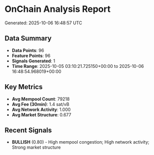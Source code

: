 # OnChain Analysis Report
Generated: 2025-10-06 16:48:57 UTC

## Data Summary
- **Data Points**: 96
- **Feature Points**: 96
- **Signals Generated**: 1
- **Time Range**: 2025-10-05 03:10:21.725150+00:00 to 2025-10-06 16:48:54.968019+00:00

## Key Metrics
- **Avg Mempool Count**: 79218
- **Avg Fee (30min)**: 1.4 sat/vB
- **Avg Network Activity**: 1.000
- **Avg Market Structure**: 0.677

## Recent Signals
- **BULLISH** (0.80) - High mempool congestion; High network activity; Strong market structure
